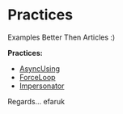 # Practices
Examples Better Then Articles :)

**Practices:**

* [AsyncUsing](https://github.com/efaruk/playground/tree/master/Practices/Practices/AsyncUsing)
* [ForceLoop](https://github.com/efaruk/playground/tree/master/Practices/Practices/ForcerLoop)
* [Impersonator](https://github.com/efaruk/playground/tree/master/Practices/Practices/Impersonator)


Regards...
efaruk
